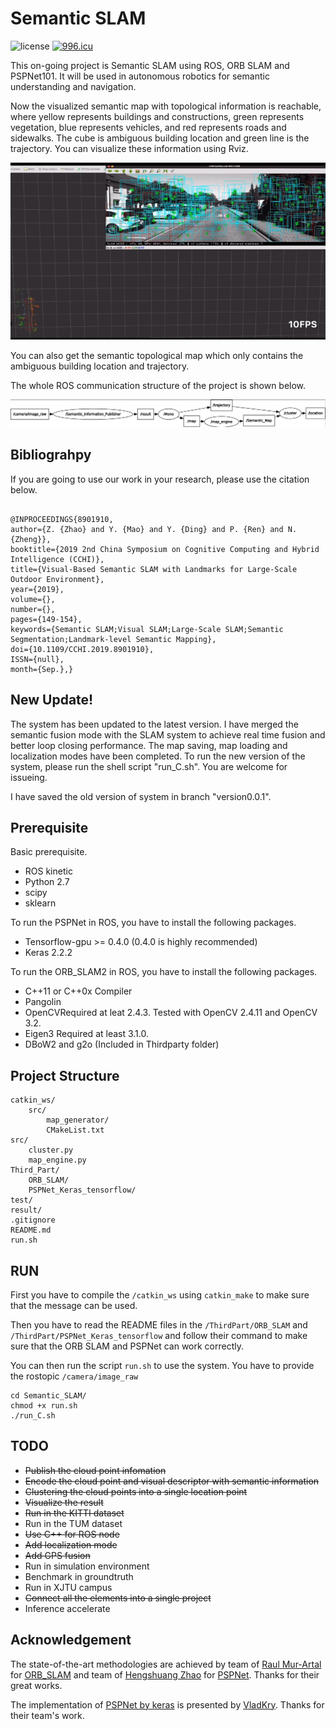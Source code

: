 # Semantic SLAM

![license](https://img.shields.io/bower/l/bootstrap.svg?color=blue) <a href="https://996.icu"><img src="https://img.shields.io/badge/link-996.icu-red.svg" alt="996.icu" /></a>

This on-going project is Semantic SLAM using ROS, ORB SLAM and PSPNet101. It will be used in autonomous robotics for semantic understanding and navigation.

Now the visualized semantic map with topological information is reachable, where yellow represents buildings and constructions, green represents vegetation, blue represents vehicles, and red represents roads and sidewalks. The cube is ambiguous building location and green line is the trajectory. You can visualize these information using Rviz. 

![semantic SLAM](real-time.gif)

You can also get the semantic topological map which only contains the ambiguous building location and trajectory.

The whole ROS communication structure of the project is shown below.

![structure](graph.png)

## Bibliograhpy

If you are going to use our work in your research, please use the citation below.

```

@INPROCEEDINGS{8901910,
author={Z. {Zhao} and Y. {Mao} and Y. {Ding} and P. {Ren} and N. {Zheng}},
booktitle={2019 2nd China Symposium on Cognitive Computing and Hybrid Intelligence (CCHI)},
title={Visual-Based Semantic SLAM with Landmarks for Large-Scale Outdoor Environment},
year={2019},
volume={},
number={},
pages={149-154},
keywords={Semantic SLAM;Visual SLAM;Large-Scale SLAM;Semantic Segmentation;Landmark-level Semantic Mapping},
doi={10.1109/CCHI.2019.8901910},
ISSN={null},
month={Sep.},}

```

## New Update!

The system has been updated to the latest version. I have merged the semantic fusion mode with the SLAM system to achieve real time fusion and better loop closing performance. The map saving, map loading and localization modes have been completed. To run the new version of the system, please run the shell script "run_C.sh". You are welcome for issueing.

I have saved the old version of system in branch "version0.0.1".

## Prerequisite

Basic prerequisite.

* ROS kinetic
* Python 2.7
* scipy
* sklearn

To run the PSPNet in ROS, you have to install the following packages.

* Tensorflow-gpu >= 0.4.0 (0.4.0 is highly recommended)
* Keras 2.2.2

To run the ORB_SLAM2 in ROS, you have to install the following packages.

* C++11 or C++0x Compiler
* Pangolin
* OpenCVRequired at leat 2.4.3. Tested with OpenCV 2.4.11 and OpenCV 3.2.
* Eigen3 Required at least 3.1.0.
* DBoW2 and g2o (Included in Thirdparty folder)

## Project Structure

```
catkin_ws/
    src/
        map_generator/
        CMakeList.txt
src/
    cluster.py
    map_engine.py
Third_Part/
    ORB_SLAM/
    PSPNet_Keras_tensorflow/
test/
result/
.gitignore
README.md
run.sh
```

## RUN

First you have to compile the ``/catkin_ws`` using ``catkin_make`` to make sure that the message can be used. 

Then you have to read the README files in the ``/ThirdPart/ORB_SLAM`` and ``/ThirdPart/PSPNet_Keras_tensorflow`` and follow their command to make sure that the ORB SLAM and PSPNet can work correctly.

You can then run the script ``run.sh`` to use the system. You have to provide the rostopic ``/camera/image_raw``
```
cd Semantic_SLAM/
chmod +x run.sh
./run_C.sh
```

## TODO

* ~~Publish the cloud point infomation~~
* ~~Encode the cloud point and visual descriptor with semantic information~~
* ~~Clustering the cloud points into a single location point~~
* ~~Visualize the result~~
* ~~Run in the KITTI dataset~~
* Run in the TUM dataset
* ~~Use C++ for ROS node~~
* ~~Add localization mode~~
* ~~Add GPS fusion~~
* Run in simulation environment
* Benchmark in groundtruth
* Run in XJTU campus
* ~~Connect all the elements into a single project~~
* Inference accelerate


## Acknowledgement 

The state-of-the-art methodologies are achieved by team of [Raul Mur-Artal](https://github.com/raulmur) for [ORB_SLAM](https://github.com/raulmur/ORB_SLAM2) and team of [Hengshuang Zhao](https://github.com/hszhao) for [PSPNet](https://github.com/hszhao/PSPNet). Thanks for their great works.

The implementation of [PSPNet by keras](https://github.com/Vladkryvoruchko/PSPNet-Keras-tensorflow) is presented by [VladKry](https://github.com/Vladkryvoruchko). Thanks for their team's work.
